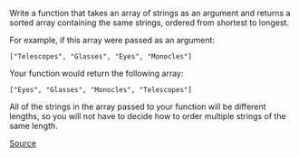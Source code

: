 Write a function that takes an array of strings as an argument and returns a sorted array containing the same strings, ordered from shortest to longest.

For example, if this array were passed as an argument:
```
["Telescopes", "Glasses", "Eyes", "Monocles"]
```

Your function would return the following array:
```
["Eyes", "Glasses", "Monocles", "Telescopes"]
```

All of the strings in the array passed to your function will be different lengths, so you will not have to decide how to order multiple strings of the same length.

[Source](https://www.codewars.com/kata/57ea5b0b75ae11d1e800006c)
